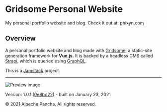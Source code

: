 # Gridsome Personal Website

My personal portfolio website and blog. Check it out at: [phixyn.com](https://phixyn.com/)

## Overview

A personal portfolio website and blog made with [Gridsome](https://gridsome.org/), a static-site generation framework for **Vue.js.** It is backed by a headless CMS called [Strapi](https://strapi.io/), which is queried using [GraphQL](https://graphql.org/).

This is a [Jamstack](https://jamstack.org/) project.

- - -

![Preview image](https://cdn.phixyn.com/portfolio/preview.png)

Version: 1.0.1 ([0e8bd22](https://github.com/Phixyn/redhawk/commit/0e8bd2267aceb42e1d4b61e3e865e4ed3ae508fe)) - built on January 23, 2021

© 2021 Alpeche Pancha. All rights reserved.
